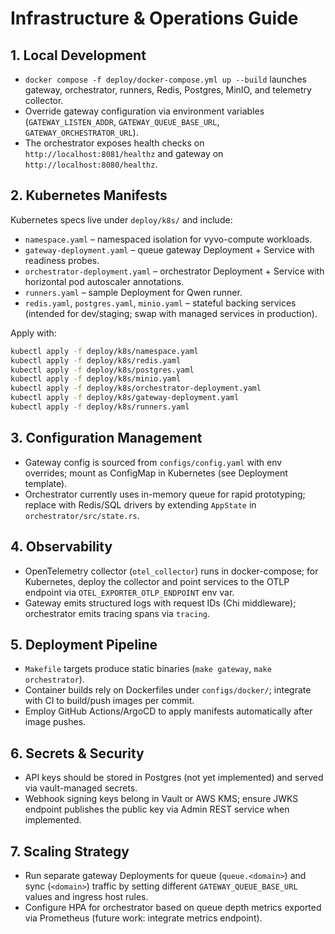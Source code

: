 # Infrastructure & Operations Guide

## 1. Local Development
- `docker compose -f deploy/docker-compose.yml up --build` launches gateway, orchestrator, runners, Redis, Postgres, MinIO, and telemetry collector.
- Override gateway configuration via environment variables (`GATEWAY_LISTEN_ADDR`, `GATEWAY_QUEUE_BASE_URL`, `GATEWAY_ORCHESTRATOR_URL`).
- The orchestrator exposes health checks on `http://localhost:8081/healthz` and gateway on `http://localhost:8080/healthz`.

## 2. Kubernetes Manifests
Kubernetes specs live under `deploy/k8s/` and include:
- `namespace.yaml` – namespaced isolation for vyvo-compute workloads.
- `gateway-deployment.yaml` – queue gateway Deployment + Service with readiness probes.
- `orchestrator-deployment.yaml` – orchestrator Deployment + Service with horizontal pod autoscaler annotations.
- `runners.yaml` – sample Deployment for Qwen runner.
- `redis.yaml`, `postgres.yaml`, `minio.yaml` – stateful backing services (intended for dev/staging; swap with managed services in production).

Apply with:
```sh
kubectl apply -f deploy/k8s/namespace.yaml
kubectl apply -f deploy/k8s/redis.yaml
kubectl apply -f deploy/k8s/postgres.yaml
kubectl apply -f deploy/k8s/minio.yaml
kubectl apply -f deploy/k8s/orchestrator-deployment.yaml
kubectl apply -f deploy/k8s/gateway-deployment.yaml
kubectl apply -f deploy/k8s/runners.yaml
```

## 3. Configuration Management
- Gateway config is sourced from `configs/config.yaml` with env overrides; mount as ConfigMap in Kubernetes (see Deployment template).
- Orchestrator currently uses in-memory queue for rapid prototyping; replace with Redis/SQL drivers by extending `AppState` in `orchestrator/src/state.rs`.

## 4. Observability
- OpenTelemetry collector (`otel_collector`) runs in docker-compose; for Kubernetes, deploy the collector and point services to the OTLP endpoint via `OTEL_EXPORTER_OTLP_ENDPOINT` env var.
- Gateway emits structured logs with request IDs (Chi middleware); orchestrator emits tracing spans via `tracing`.

## 5. Deployment Pipeline
- `Makefile` targets produce static binaries (`make gateway`, `make orchestrator`).
- Container builds rely on Dockerfiles under `configs/docker/`; integrate with CI to build/push images per commit.
- Employ GitHub Actions/ArgoCD to apply manifests automatically after image pushes.

## 6. Secrets & Security
- API keys should be stored in Postgres (not yet implemented) and served via vault-managed secrets.
- Webhook signing keys belong in Vault or AWS KMS; ensure JWKS endpoint publishes the public key via Admin REST service when implemented.

## 7. Scaling Strategy
- Run separate gateway Deployments for queue (`queue.<domain>`) and sync (`<domain>`) traffic by setting different `GATEWAY_QUEUE_BASE_URL` values and ingress host rules.
- Configure HPA for orchestrator based on queue depth metrics exported via Prometheus (future work: integrate metrics endpoint).
